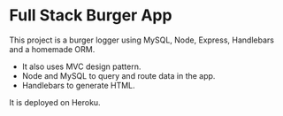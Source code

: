 # Full Stack Burger App
This project is a burger logger using MySQL, Node, Express, Handlebars and a homemade ORM.
* It also uses MVC design pattern.
* Node and MySQL to query and route data in the app. 
* Handlebars to generate  HTML.

It is deployed on Heroku.